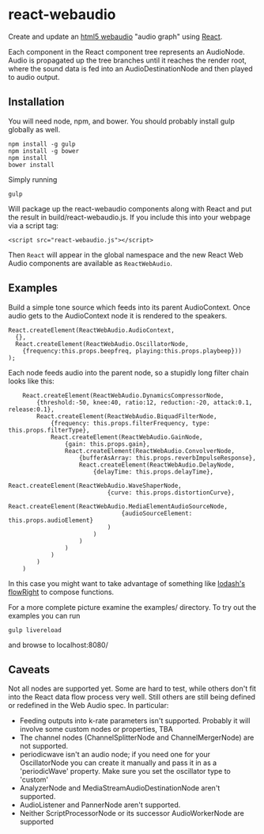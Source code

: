 react-webaudio
==============

Create and update an [html5 webaudio](http://www.w3.org/TR/webaudio/) "audio graph" using [React](https://github.com/facebook/react).

Each component in the React component tree represents an AudioNode. Audio is
propagated up the tree branches until it reaches the render root, where the
sound data is fed into an AudioDestinationNode and then played to audio output.

## Installation

You will need node, npm, and bower. You should probably install gulp globally as well.

```
npm install -g gulp
npm install -g bower
npm install
bower install
```

Simply running

```
gulp
```

Will package up the react-webaudio components along with React and put the result in build/react-webaudio.js. If you include this into your webpage via
a script tag:

```
<script src="react-webaudio.js"></script>
```

Then ```React``` will appear in the global namespace and the new React Web Audio components are available as ```ReactWebAudio```.

## Examples

Build a simple tone source which feeds into its parent AudioContext. Once audio gets
to the AudioContext node it is rendered to the speakers.

```
React.createElement(ReactWebAudio.AudioContext,
  {},
  React.createElement(ReactWebAudio.OscillatorNode,
	{frequency:this.props.beepfreq, playing:this.props.playbeep}))
);
```

Each node feeds audio into the parent node, so a stupidly long filter chain looks like this:

```
    React.createElement(ReactWebAudio.DynamicsCompressorNode,
		{threshold:-50, knee:40, ratio:12, reduction:-20, attack:0.1, release:0.1},
		React.createElement(ReactWebAudio.BiquadFilterNode,
			{frequency: this.props.filterFrequency, type: this.props.filterType},
			React.createElement(ReactWebAudio.GainNode,
				{gain: this.props.gain},
				React.createElement(ReactWebAudio.ConvolverNode,
					{bufferAsArray: this.props.reverbImpulseResponse},
					React.createElement(ReactWebAudio.DelayNode,
						{delayTime: this.props.delayTime},
						React.createElement(ReactWebAudio.WaveShaperNode,
							{curve: this.props.distortionCurve},
							React.createElement(ReactWebAudio.MediaElementAudioSourceNode,
								{audioSourceElement: this.props.audioElement}
							)
						)
					)
				)
			)
		)
	)
```

In this case you might want to take advantage of something like [lodash's flowRight](https://lodash.com/docs#flowRight) to compose functions.

For a more complete picture examine the examples/ directory. To try out the examples you can run

```
gulp livereload
```

and browse to localhost:8080/

## Caveats

Not all nodes are supported yet. Some are hard to test, while others don't fit into the React data flow process very well.  Still others are still being defined or redefined in the Web Audio spec. In particular:

- Feeding outputs into k-rate parameters isn't supported. Probably it will involve some custom nodes or properties, TBA
- The channel nodes (ChannelSplitterNode and ChannelMergerNode) are not supported.
- periodicwave isn't an audio node; if you need one for your OscillatorNode  you can create it manually and pass it in as a 'periodicWave' property. Make sure you set the oscillator type to 'custom'
- AnalyzerNode and MediaStreamAudioDestinationNode aren't supported.
- AudioListener and PannerNode aren't supported.
- Neither ScriptProcessorNode or its successor AudioWorkerNode are supported

